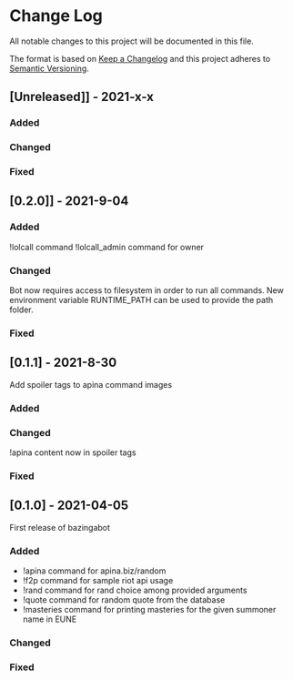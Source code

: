 # Change Log

All notable changes to this project will be documented in this file.

The format is based on [Keep a Changelog](http://keepachangelog.com/)
and this project adheres to [Semantic Versioning](http://semver.org/).

## [Unreleased]] - 2021-x-x

### Added

### Changed

### Fixed

## [0.2.0]] - 2021-9-04

### Added

!lolcall command
!lolcall_admin command for owner

### Changed

Bot now requires access to filesystem in order to run all commands. New environment variable RUNTIME_PATH can be used to provide the path folder.

### Fixed

## [0.1.1] - 2021-8-30

Add spoiler tags to apina command images

### Added

### Changed

!apina content now in spoiler tags

### Fixed

## [0.1.0] - 2021-04-05

First release of bazingabot

### Added

- !apina command for apina.biz/random
- !f2p command for sample riot api usage
- !rand command for rand choice among provided arguments
- !quote command for random quote from the database
- !masteries command for printing masteries for the given summoner name in EUNE

### Changed

### Fixed
